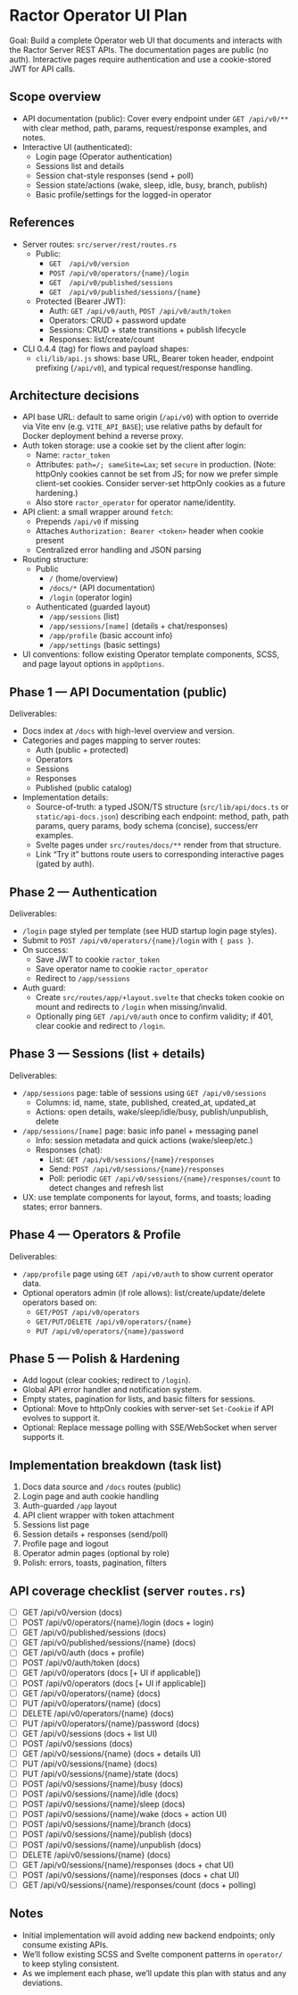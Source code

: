 # Ractor Operator UI Plan

Goal: Build a complete Operator web UI that documents and interacts with the Ractor Server REST APIs. The documentation pages are public (no auth). Interactive pages require authentication and use a cookie-stored JWT for API calls.

## Scope overview
- API documentation (public): Cover every endpoint under `GET /api/v0/**` with clear method, path, params, request/response examples, and notes.
- Interactive UI (authenticated):
  - Login page (Operator authentication)
  - Sessions list and details
  - Session chat-style responses (send + poll)
  - Session state/actions (wake, sleep, idle, busy, branch, publish)
  - Basic profile/settings for the logged-in operator

## References
- Server routes: `src/server/rest/routes.rs`
  - Public:
    - `GET  /api/v0/version`
    - `POST /api/v0/operators/{name}/login`
    - `GET  /api/v0/published/sessions`
    - `GET  /api/v0/published/sessions/{name}`
  - Protected (Bearer JWT):
    - Auth: `GET /api/v0/auth`, `POST /api/v0/auth/token`
    - Operators: CRUD + password update
    - Sessions: CRUD + state transitions + publish lifecycle
    - Responses: list/create/count
- CLI 0.4.4 (tag) for flows and payload shapes:
  - `cli/lib/api.js` shows: base URL, Bearer token header, endpoint prefixing (`/api/v0`), and typical request/response handling.

## Architecture decisions
- API base URL: default to same origin (`/api/v0`) with option to override via Vite env (e.g. `VITE_API_BASE`); use relative paths by default for Docker deployment behind a reverse proxy.
- Auth token storage: use a cookie set by the client after login:
  - Name: `ractor_token`
  - Attributes: `path=/; sameSite=Lax`; set `secure` in production. (Note: httpOnly cookies cannot be set from JS; for now we prefer simple client-set cookies. Consider server-set httpOnly cookies as a future hardening.)
  - Also store `ractor_operator` for operator name/identity.
- API client: a small wrapper around `fetch`:
  - Prepends `/api/v0` if missing
  - Attaches `Authorization: Bearer <token>` header when cookie present
  - Centralized error handling and JSON parsing
- Routing structure:
  - Public
    - `/` (home/overview)
    - `/docs/*` (API documentation)
    - `/login` (operator login)
  - Authenticated (guarded layout)
    - `/app/sessions` (list)
    - `/app/sessions/[name]` (details + chat/responses)
    - `/app/profile` (basic account info)
    - `/app/settings` (basic settings)
- UI conventions: follow existing Operator template components, SCSS, and page layout options in `appOptions`.

## Phase 1 — API Documentation (public)
Deliverables:
- Docs index at `/docs` with high-level overview and version.
- Categories and pages mapping to server routes:
  - Auth (public + protected)
  - Operators
  - Sessions
  - Responses
  - Published (public catalog)
- Implementation details:
  - Source-of-truth: a typed JSON/TS structure (`src/lib/api/docs.ts` or `static/api-docs.json`) describing each endpoint: method, path, path params, query params, body schema (concise), success/err examples.
  - Svelte pages under `src/routes/docs/**` render from that structure.
  - Link “Try it” buttons route users to corresponding interactive pages (gated by auth).

## Phase 2 — Authentication
Deliverables:
- `/login` page styled per template (see HUD startup login page styles).
- Submit to `POST /api/v0/operators/{name}/login` with `{ pass }`.
- On success:
  - Save JWT to cookie `ractor_token`
  - Save operator name to cookie `ractor_operator`
  - Redirect to `/app/sessions`
- Auth guard:
  - Create `src/routes/app/+layout.svelte` that checks token cookie on mount and redirects to `/login` when missing/invalid.
  - Optionally ping `GET /api/v0/auth` once to confirm validity; if 401, clear cookie and redirect to `/login`.

## Phase 3 — Sessions (list + details)
Deliverables:
- `/app/sessions` page: table of sessions using `GET /api/v0/sessions`
  - Columns: id, name, state, published, created_at, updated_at
  - Actions: open details, wake/sleep/idle/busy, publish/unpublish, delete
- `/app/sessions/[name]` page: basic info panel + messaging panel
  - Info: session metadata and quick actions (wake/sleep/etc.)
  - Responses (chat):
    - List: `GET /api/v0/sessions/{name}/responses`
    - Send: `POST /api/v0/sessions/{name}/responses`
    - Poll: periodic `GET /api/v0/sessions/{name}/responses/count` to detect changes and refresh list
- UX: use template components for layout, forms, and toasts; loading states; error banners.

## Phase 4 — Operators & Profile
Deliverables:
- `/app/profile` page using `GET /api/v0/auth` to show current operator data.
- Optional operators admin (if role allows): list/create/update/delete operators based on:
  - `GET/POST /api/v0/operators`
  - `GET/PUT/DELETE /api/v0/operators/{name}`
  - `PUT /api/v0/operators/{name}/password`

## Phase 5 — Polish & Hardening
- Add logout (clear cookies; redirect to `/login`).
- Global API error handler and notification system.
- Empty states, pagination for lists, and basic filters for sessions.
- Optional: Move to httpOnly cookies with server-set `Set-Cookie` if API evolves to support it.
- Optional: Replace message polling with SSE/WebSocket when server supports it.

## Implementation breakdown (task list)
1) Docs data source and `/docs` routes (public)
2) Login page and auth cookie handling
3) Auth-guarded `/app` layout
4) API client wrapper with token attachment
5) Sessions list page
6) Session details + responses (send/poll)
7) Profile page and logout
8) Operator admin pages (optional by role)
9) Polish: errors, toasts, pagination, filters

## API coverage checklist (server `routes.rs`)
- [ ] GET  /api/v0/version (docs)
- [ ] POST /api/v0/operators/{name}/login (docs + login)
- [ ] GET  /api/v0/published/sessions (docs)
- [ ] GET  /api/v0/published/sessions/{name} (docs)
- [ ] GET  /api/v0/auth (docs + profile)
- [ ] POST /api/v0/auth/token (docs)
- [ ] GET  /api/v0/operators (docs [+ UI if applicable])
- [ ] POST /api/v0/operators (docs [+ UI if applicable])
- [ ] GET  /api/v0/operators/{name} (docs)
- [ ] PUT  /api/v0/operators/{name} (docs)
- [ ] DELETE /api/v0/operators/{name} (docs)
- [ ] PUT  /api/v0/operators/{name}/password (docs)
- [ ] GET  /api/v0/sessions (docs + list UI)
- [ ] POST /api/v0/sessions (docs)
- [ ] GET  /api/v0/sessions/{name} (docs + details UI)
- [ ] PUT  /api/v0/sessions/{name} (docs)
- [ ] PUT  /api/v0/sessions/{name}/state (docs)
- [ ] POST /api/v0/sessions/{name}/busy (docs)
- [ ] POST /api/v0/sessions/{name}/idle (docs)
- [ ] POST /api/v0/sessions/{name}/sleep (docs)
- [ ] POST /api/v0/sessions/{name}/wake (docs + action UI)
- [ ] POST /api/v0/sessions/{name}/branch (docs)
- [ ] POST /api/v0/sessions/{name}/publish (docs)
- [ ] POST /api/v0/sessions/{name}/unpublish (docs)
- [ ] DELETE /api/v0/sessions/{name} (docs)
- [ ] GET  /api/v0/sessions/{name}/responses (docs + chat UI)
- [ ] POST /api/v0/sessions/{name}/responses (docs + chat UI)
- [ ] GET  /api/v0/sessions/{name}/responses/count (docs + polling)

## Notes
- Initial implementation will avoid adding new backend endpoints; only consume existing APIs.
- We’ll follow existing SCSS and Svelte component patterns in `operator/` to keep styling consistent.
- As we implement each phase, we’ll update this plan with status and any deviations.
